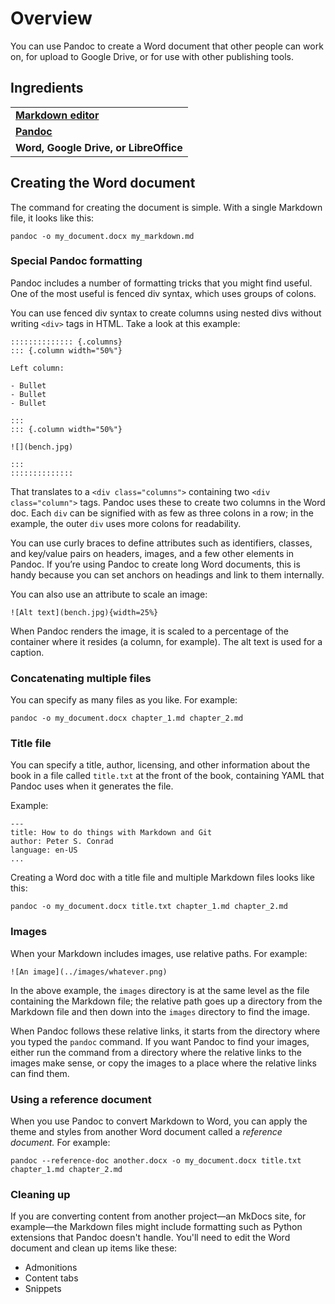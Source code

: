 # Overview

You can use Pandoc to create a Word document that other people can work on, for upload to Google Drive, or for use with other publishing tools.

## Ingredients

<table>
  <tr>
    <td><b><a href="../../tools/tools-editors/">Markdown editor</a></b></td>
  </tr>
  <tr>
    <td><b><a href="../../tools/tools-pandoc/">Pandoc</a></b></td>
  </tr>
   <tr>
    <td><b>Word, Google Drive, or LibreOffice</b></td>
  </tr>
</table>

## Creating the Word document

The command for creating the document is simple. With a single Markdown file, it looks like this:

```
pandoc -o my_document.docx my_markdown.md
```

### Special Pandoc formatting

Pandoc includes a number of formatting tricks that you might find useful. One of the most useful is fenced div syntax, which uses groups of colons. 

You can use fenced div syntax to create columns using nested divs without writing `<div>` tags in HTML. Take a look at this example:

```
:::::::::::::: {.columns}
::: {.column width="50%"}

Left column:

- Bullet
- Bullet
- Bullet

:::
::: {.column width="50%"}

![](bench.jpg)

:::
::::::::::::::

```

That translates to a `<div class="columns">` containing two `<div class="column">` tags. Pandoc uses these to create two columns in the Word doc. Each `div` can be signified with as few as three colons in a row; in the example, the outer `div` uses more colons for readability.

You can use curly braces to define attributes such as identifiers, classes, and key/value pairs on headers, images, and a few other elements in Pandoc. If you’re using Pandoc to create long Word documents, this is handy because you can set anchors on headings and link to them internally.

You can also use an attribute to scale an image:

```
![Alt text](bench.jpg){width=25%}
```

When Pandoc renders the image, it is scaled to a percentage of the container where it resides (a column, for example). The alt text is used for a caption.

### Concatenating multiple files

You can specify as many files as you like. For example:

```
pandoc -o my_document.docx chapter_1.md chapter_2.md
```

### Title file

You can specify a title, author, licensing, and other information about the book in a file called `title.txt` at the front of the book, containing YAML that Pandoc uses when it generates the file.

Example:
```
---
title: How to do things with Markdown and Git
author: Peter S. Conrad
language: en-US
...

```

Creating a Word doc with a title file and multiple Markdown files looks like this:

```
pandoc -o my_document.docx title.txt chapter_1.md chapter_2.md
```

### Images

When your Markdown includes images, use relative paths. For example:

```
![An image](../images/whatever.png)
```

In the above example, the `images` directory is at the same level as the file containing the Markdown file; the relative path goes up a directory from the Markdown file and then down into the `images` directory to find the image.

When Pandoc follows these relative links, it starts from the directory where you typed the `pandoc` command. If you want Pandoc to find your images, either run the command from a directory where the relative links to the images make sense, or copy the images to a place where the relative links can find them.

### Using a reference document

When you use Pandoc to convert Markdown to Word, you can apply the theme and styles from another Word document called a *reference document.* For example:

```
pandoc --reference-doc another.docx -o my_document.docx title.txt chapter_1.md chapter_2.md

``` 

### Cleaning up

If you are converting content from another project&mdash;an MkDocs site, for example&mdash;the Markdown files might include formatting such as Python extensions that Pandoc doesn't handle. You'll need to edit the Word document and clean up items like these:

- Admonitions
- Content tabs
- Snippets



